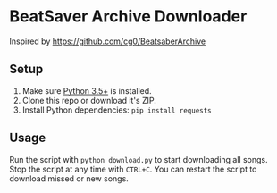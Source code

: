 # BeatSaver Archive Downloader

Inspired by https://github.com/cg0/BeatsaberArchive

## Setup
1. Make sure [Python 3.5+](https://www.python.org/downloads/) is installed.  
2. Clone this repo or download it's ZIP.
3. Install Python dependencies: `pip install requests`

## Usage
Run the script with `python download.py` to start downloading all songs.  
Stop the script at any time with `CTRL+C`. You can restart the script to download missed or new songs.
